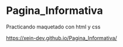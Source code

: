 # Pagina_Informativa

Practicando maquetado con html y css

https://xein-dev.github.io/Pagina_Informativa/
